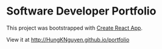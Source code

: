 # Software Developer Portfolio

This project was bootstrapped with [Create React App](https://github.com/facebook/create-react-app).

View it at http://HungKNguyen.github.io/portfolio
